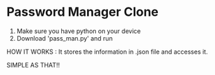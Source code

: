 # Password Manager Clone
1. Make sure you have python on your device
2. Download 'pass_man.py' and run

HOW IT WORKS :
It stores the information in .json file and accesses it.

SIMPLE AS THAT!!
